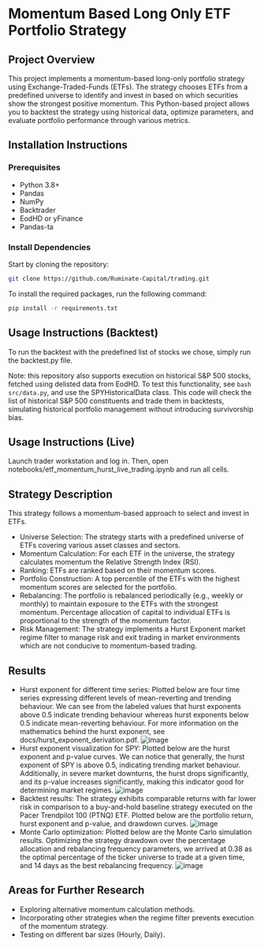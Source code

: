 # Momentum Based Long Only ETF Portfolio Strategy

## Project Overview
This project implements a momentum-based long-only portfolio strategy using Exchange-Traded-Funds (ETFs). The strategy chooses ETFs from a predefined universe to identify and invest in based on which securities show the strongest positive momentum. This Python-based project allows you to backtest the strategy using historical data, optimize parameters, and evaluate portfolio performance through various metrics. 

## Installation Instructions
### Prerequisites
- Python 3.8+
- Pandas
- NumPy
- Backtrader
- EodHD or yFinance
- Pandas-ta
### Install Dependencies
Start by cloning the repository: 
```bash
git clone https://github.com/Ruminate-Capital/trading.git
```
To install the required packages, run the following command:

```bash
pip install -r requirements.txt
```
## Usage Instructions (Backtest)
To run the backtest with the predefined list of stocks we chose, simply run the backtest.py file. 

Note: this repository also supports execution on historical S&P 500 stocks, fetched using delisted data from EodHD. To test this functionality, see ```bash src/data.py```, and use the SPYHistoricalData class. This code will check the list of historical S&P 500 constituents and trade them in backtests, simulating historical portfolio management without introducing survivorship bias. 

## Usage Instructions (Live)
Launch trader workstation and log in. Then, open notebooks/etf_momentum_hurst_live_trading.ipynb and run all cells. 

## Strategy Description
This strategy follows a momentum-based approach to select and invest in ETFs.
- Universe Selection: The strategy starts with a predefined universe of ETFs covering various asset classes and 
sectors.
- Momentum Calculation: For each ETF in the universe, the strategy calculates momentum the Relative Strength Index (RSI).
- Ranking: ETFs are ranked based on their momentum scores.
- Portfolio Construction: A top percentile of the ETFs with the highest momentum scores are selected for the portfolio.
- Rebalancing: The portfolio is rebalanced periodically (e.g., weekly or monthly) to maintain exposure to the ETFs with the strongest momentum. Percentage allocation of capital to individual ETFs is proportional to the strength of the momentum factor.
- Risk Management: The strategy implements a Hurst Exponent market regime filter to manage risk and exit trading in market environments which are not conducive to momentum-based trading.

## Results
- Hurst exponent for different time series: Plotted below are four time series expressing different levels of mean-reverting and trending behaviour. We can see from the labeled values that hurst exponents above 0.5 indicate trending behaviour whereas hurst exponents below 0.5 indicate mean-reverting behaviour. For more information on the mathematics behind the hurst exponent, see docs/hurst_exponent_derivation.pdf.
![image](https://github.com/TaejusYee2001/Portfolio_Momentum_Strategy/blob/main/results/hurst_exponent_for_different_time_series.png)
- Hurst exponent visualization for SPY: Plotted below are the hurst exponent and p-value curves. We can notice that generally, the hurst exponent of SPY is above 0.5, indicating trending market behaviour. Additionally, in severe market downturns, the hurst drops significantly, and its p-value increases significantly, making this indicator good for determining market regimes.
![image](https://github.com/TaejusYee2001/Portfolio_Momentum_Strategy/blob/main/results/hurst_exponent_visualization.png)
- Backtest results: The strategy exhibits comparable returns with far lower risk in comparison to a buy-and-hold baseline strategy executed on the Pacer Trendpilot 100 (PTNQ) ETF. Plotted below are the portfolio return, hurst exponent and p-value, and drawdown curves.
![image](https://github.com/TaejusYee2001/Portfolio_Momentum_Strategy/blob/main/results/etf_portfolio_momentum_backtest.png)
- Monte Carlo optimization: Plotted below are the Monte Carlo simulation results. Optimizing the strategy drawdown over the percentage allocation and rebalancing frequency parameters, we arrived at 0.38 as the optimal percentage of the ticker universe to trade at a given time, and 14 days as the best rebalancing frequency.
![image](https://github.com/TaejusYee2001/Portfolio_Momentum_Strategy/blob/main/results/monte_carlo_results.png)

## Areas for Further Research
- Exploring alternative momentum calculation methods.
- Incorporating other strategies when the regime filter prevents execution of the momentum strategy.
- Testing on different bar sizes (Hourly, Daily). 
